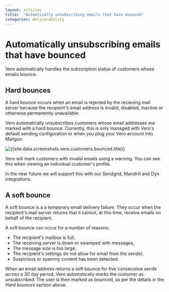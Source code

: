 ```yaml
---
layout: articles
title:  "Automtically unsubscribing emails that have bounced"
categories: deliverability
---
```


# Automatically unsubscribing emails that have bounced

Vero automatically handles the subscription status of customers whose emails bounce.

## Hard bounces

A hard bounce occurs when an email is rejected by the recieving mail server because the recipient's email address is invalid, disabled, inactive or otherwise permanently unavailable. 

Vero automatically unsubscribes customers whose email addresses are marked with a hard bounce. Currently, this is only managed with Vero's default sending configuration or when you plug your Vero account into Mailgun. 

![{{site.data.screenshots.vero.customers.bounced.title}}]({{site.data.screenshots.vero.customers.bounced.image}})

Vero will mark customers with invalid emails using a warning. You can see this when viewing an individual customer's profile.

In the near future we will support this with our Sendgrid, Mandrill and Dyn integrations.

## A soft bounce

A soft bounce is a a temporary email delivery failure. They occur when the recipient's mail server returns that it cannot, at this time, receive emails on behalf of the recipient. 

A soft bounce can occur for a number of reasons:

- The recipient's mailbox is full,
- The receiving server is down or swamped with messages,
- The message size is too large,
- The recipient's settings do not allow for email from the sender, 
- Suspicious or spammy content has been detected.

When an email address returns a soft bounce for five consecutive sends across a 30 day period, Vero automatically marks the customer as unsubscribed. The user is then marked as bounced, as per the details in the *Hard bounces* section above.